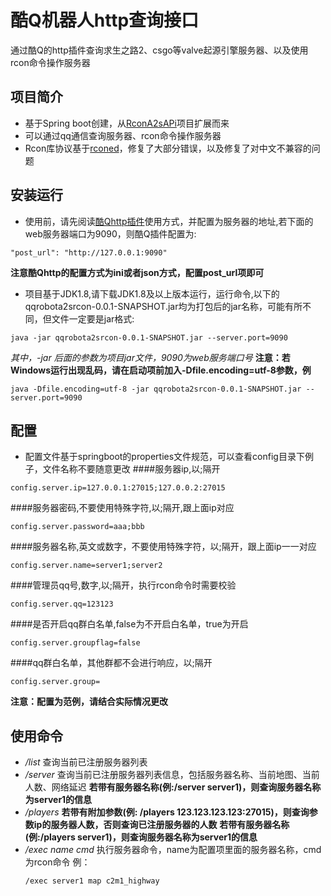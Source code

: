 # 酷Q机器人http查询接口

通过酷Q的http插件查询求生之路2、csgo等valve起源引擎服务器、以及使用rcon命令操作服务器

## 项目简介
- 基于Spring boot创建，从[RconA2sAPi](https://github.com/hundunzhidian/RconA2sAPi/)项目扩展而来
- 可以通过qq通信查询服务器、rcon命令操作服务器
- Rcon库协议基于[rconed](http://rconed.sf.net/)，修复了大部分错误，以及修复了对中文不兼容的问题


## 安装运行
- 使用前，请先阅读[酷Qhttp插件](https://github.com/richardchien/coolq-http-api/)使用方式，并配置为服务器的地址,若下面的web服务器端口为9090，则酷Q插件配置为:
```shell
"post_url": "http://127.0.0.1:9090"
```
**注意酷Qhttp的配置方式为ini或者json方式，配置post_url项即可**
- 项目基于JDK1.8,请下载JDK1.8及以上版本运行，运行命令,以下的qqrobota2srcon-0.0.1-SNAPSHOT.jar均为打包后的jar名称，可能有所不同，但文件一定要是jar格式:
```shell
java -jar qqrobota2srcon-0.0.1-SNAPSHOT.jar --server.port=9090
```
*其中，-jar 后面的参数为项目jar文件，9090为web服务端口号*
**注意：若Windows运行出现乱码，请在启动项前加入-Dfile.encoding=utf-8参数，例**
```shell
java -Dfile.encoding=utf-8 -jar qqrobota2srcon-0.0.1-SNAPSHOT.jar --server.port=9090
```
## 配置
- 配置文件基于springboot的properties文件规范，可以查看config目录下例子，文件名称不要随意更改
####服务器ip,以;隔开
```shell
config.server.ip=127.0.0.1:27015;127.0.0.2:27015
```
####服务器密码,不要使用特殊字符,以;隔开,跟上面ip对应
```shell
config.server.password=aaa;bbb
```
####服务器名称,英文或数字，不要使用特殊字符，以;隔开，跟上面ip一一对应
```shell
config.server.name=server1;server2
```
####管理员qq号,数字,以;隔开，执行rcon命令时需要校验
```shell
config.server.qq=123123
```
####是否开启qq群白名单,false为不开启白名单，true为开启
```shell
config.server.groupflag=false
```
####qq群白名单，其他群都不会进行响应，以;隔开
```shell
config.server.group=
```
**注意：配置为范例，请结合实际情况更改**

## 使用命令

- */list* 
    查询当前已注册服务器列表
- */server*
    查询当前已注册服务器列表信息，包括服务器名称、当前地图、当前人数、网络延迟
    **若带有服务器名称(例:/server server1)，则查询服务器名称为server1的信息**
- */players*
    **若带有附加参数(例: /players 123.123.123.123:27015)，则查询参数ip的服务器人数，否则查询已注册服务器的人数**
    **若带有服务器名称(例:/players server1)，则查询服务器名称为server1的信息**
- */exec name cmd*  执行服务器命令，name为配置项里面的服务器名称，cmd为rcon命令
    例：
     ```shell
     /exec server1 map c2m1_highway
     ```